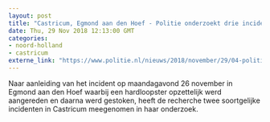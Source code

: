 ```yaml
---
layout: post
title: "Castricum, Egmond aan den Hoef - Politie onderzoekt drie incidenten Castricum en Egmond aan den Hoef"
date: Thu, 29 Nov 2018 12:13:00 GMT
categories: 
- noord-holland 
- castricum 
externe_link: "https://www.politie.nl/nieuws/2018/november/29/04-politie-onderzoekt-drie-incidenten-castricum-en-egmond-aan-den-hoef.html"
---
```


Naar aanleiding van het incident op maandagavond 26 november in Egmond aan den Hoef waarbij een hardloopster opzettelijk werd aangereden en daarna werd gestoken, heeft de recherche twee soortgelijke incidenten in Castricum meegenomen in haar onderzoek.
